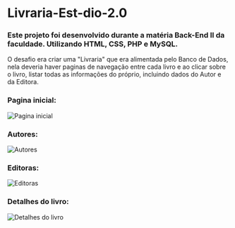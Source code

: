 # Livraria-Est-dio-2.0
### Este projeto foi desenvolvido durante a matéria Back-End II da faculdade. Utilizando HTML, CSS, PHP e MySQL. 
O desafio era criar uma "Livraria" que era alimentada pelo Banco de Dados, nela deveria haver paginas de navegação entre cada livro e ao clicar sobre o livro, listar todas as informações do próprio, incluindo dados do Autor e da Editora.


### Pagina inicial:

![Pagina inicial](https://github.com/MicaelliMedeiros/Livraria-Est-dio-2.0/blob/master/pagina-inicial.png)

### Autores:

![Autores](https://github.com/MicaelliMedeiros/Livraria-Est-dio-2.0/blob/master/autores.png)

### Editoras:

![Editoras](https://github.com/MicaelliMedeiros/Livraria-Est-dio-2.0/blob/master/editoras.png)

### Detalhes do livro:

![Detalhes do livro](https://github.com/MicaelliMedeiros/Livraria-Est-dio-2.0/blob/master/detalhe-livro.png)

